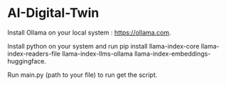 # AI-Digital-Twin

Install Ollama on your local system : https://ollama.com.

Install python on your system and run pip install llama-index-core llama-index-readers-file llama-index-llms-ollama llama-index-embeddings-huggingface.

Run main.py (path to your file) to run get the script.